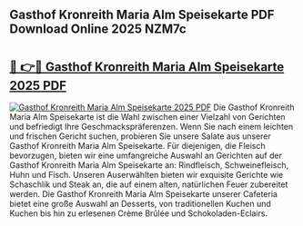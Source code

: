 ## Gasthof Kronreith Maria Alm Speisekarte PDF Download Online 2025 NZM7c

# <h2><a href="http://gc6a34y.nevu.top/?p=Gasthof+Kronreith+Maria+Alm+Speisekarte">🔗 👉🔴 Gasthof Kronreith Maria Alm Speisekarte 2025 PDF</a></h2>

[![Gasthof Kronreith Maria Alm Speisekarte 2025 PDF](https://i.imgur.com/dBaPXMq.png)](http://gc6a34y.nevu.top/?p=Gasthof+Kronreith+Maria+Alm+Speisekarte)
Die Gasthof Kronreith Maria Alm Speisekarte ist die Wahl zwischen einer Vielzahl von Gerichten und befriedigt Ihre Geschmackspräferenzen. Wenn Sie nach einem leichten und frischen Gericht suchen, probieren Sie unsere Salate aus unserer Gasthof Kronreith Maria Alm Speisekarte. Für diejenigen, die Fleisch bevorzugen, bieten wir eine umfangreiche Auswahl an Gerichten auf der Gasthof Kronreith Maria Alm Speisekarte an: Rindfleisch, Schweinefleisch, Huhn und Fisch. Unseren Auserwählten bieten wir exquisite Gerichte wie Schaschlik und Steak an, die auf einem alten, natürlichen Feuer zubereitet werden. Die Gasthof Kronreith Maria Alm Speisekarte unserer Cafeteria bietet eine große Auswahl an Desserts, von traditionellen Kuchen und Kuchen bis hin zu erlesenen Crème Brûlée und Schokoladen-Eclairs.
